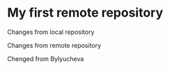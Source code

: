 # My first remote repository

Changes from local repository

Changes from remote repository

Chenged from Bylyucheva